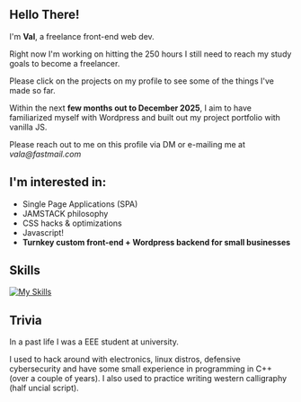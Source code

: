 ## Hello There!

<!--
**voffee/voffee** is a ✨ _special_ ✨ repository because its `README.md` (this file) appears on your GitHub profile.

Here are some ideas to get you started:

- 🔭 I’m currently working on ...
- 🌱 I’m currently learning ...
- 👯 I’m looking to collaborate on ...
- 🤔 I’m looking for help with ...
- 💬 Ask me about ...
- 📫 How to reach me: ...
- 😄 Pronouns: ...
- ⚡ Fun fact: ...
-->


I'm **Val**, a freelance front-end web dev.

Right now I'm working on hitting the 250 hours I still need to reach my study goals to become a freelancer.

Please click on the projects on my profile to see some of the things I've made so far.

Within the next **few months out to December 2025**, I aim to have familiarized myself with Wordpress and built out my project portfolio with vanilla JS.

Please reach out to me on this profile via DM or e-mailing me at _vala@fastmail.com_

## I'm interested in:

- Single Page Applications (SPA)
- JAMSTACK philosophy
- CSS hacks & optimizations
- Javascript!
- **Turnkey custom front-end + Wordpress backend for small businesses**

## Skills
[![My Skills](https://skillicons.dev/icons?i=html,css,js,apple)](https://skillicons.dev)

## Trivia
In a past life I was a EEE student at university.

I used to hack around with electronics, linux distros, defensive cybersecurity and have some small experience in programming in C++ (over a couple of years). I also used to practice writing western calligraphy (half uncial script).
